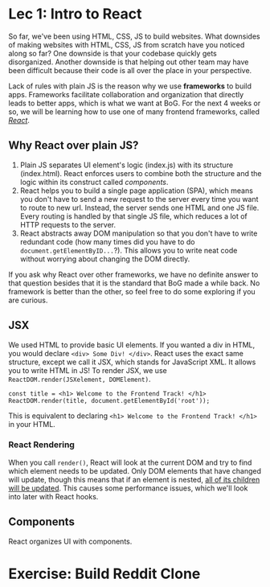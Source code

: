 # Lec 1: Intro to React
So far, we've been using HTML, CSS, JS to build websites. What downsides of making websites with HTML, CSS, JS from scratch have you noticed along so far? One downside is that your codebase quickly gets disorganized. Another downside is that helping out other team may have been difficult because their code is all over the place in your perspective.

Lack of rules with plain JS is the reason why we use **frameworks** to build apps. Frameworks facilitate collaboration and organization that directly leads to better apps, which is what we want at BoG. For the next 4 weeks or so, we will be learning how to use one of many frontend frameworks, called [*React*](https://reactjs.org/).

## Why React over plain JS?
1. Plain JS separates UI element's logic (index.js) with its structure (index.html). React enforces users to combine both the structure and the logic within its construct called *components*.
2. React helps you to build a single page application (SPA), which means you don't have to send a new request to the server every time you want to route to new url. Instead, the server sends one HTML and one JS file. Every routing is handled by that single JS file, which reduces a lot of HTTP requests to the server.
3. React abstracts away DOM manipulation so that you don't have to write redundant code (how many times did you have to do `document.getElementByID...`?). This allows you to write neat code without worrying about changing the DOM directly.

If you ask why React over other frameworks, we have no definite answer to that question besides that it is the standard that BoG made a while back. No framework is better than the other, so feel free to do some exploring if you are curious.

## JSX
We used HTML to provide basic UI elements. If you wanted a div in HTML, you would declare `<div> Some Div! </div>`. React uses the exact same structure, except we call it JSX, which stands for JavaScript XML. It allows you to write HTML in JS! To render JSX, we use `ReactDOM.render(JSXelement, DOMElement)`.
```
const title = <h1> Welcome to the Frontend Track! </h1>
ReactDOM.render(title, document.getElementById('root'));
```
This is equivalent to declaring `<h1> Welcome to the Frontend Track! </h1>` in your HTML.

### React Rendering
When you call `render()`, React will look at the current DOM and try to find which element needs to be updated. Only DOM elements that have changed will update, though this means that if an element is nested, [all of its children will be updated](https://alexsidorenko.com/blog/react-render-always-rerenders/). This causes some performance issues, which we'll look into later with React hooks.

## Components
React organizes UI with components. 

# Exercise: Build Reddit Clone